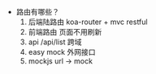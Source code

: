 - 路由有哪些？
    1. 后端陆路由
        koa-router + mvc restful
    2. 前端路由 
        页面不用刷新
    3. api  /api/list 跨域
    4. easy mock 外网接口
    5. mockjs url -> mock
